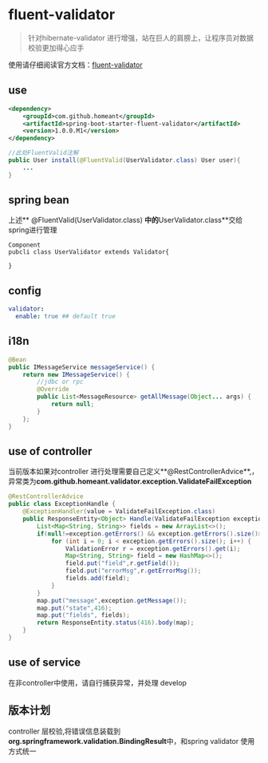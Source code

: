 # fluent-validator

> 针对hibernate-validator 进行增强，站在巨人的肩膀上，让程序员对数据校验更加得心应手


使用请仔细阅读官方文档：[fluent-validator](http://neoremind.com/2016/02/java%E7%9A%84%E4%B8%9A%E5%8A%A1%E9%80%BB%E8%BE%91%E9%AA%8C%E8%AF%81%E6%A1%86%E6%9E%B6fluent-validator/)

## use

```xml
<dependency>
	<groupId>com.github.homeant</groupId>
	<artifactId>spring-boot-starter-fluent-validator</artifactId>
	<version>1.0.0.M1</version>
</dependency>
```

```java
//此处FluentValid注解
public User install(@FluentValid(UserValidator.class) User user){
	...
}
```

## spring bean

上述** @FluentValid(UserValidator.class) **中的**UserValidator.class**交给spring进行管理
```
Component
pubcli class UserValidator extends Validator{
	
}
```

## config

```yaml
validator:
  enable: true ## default true
```


## i18n

```java
@Bean
public IMessageService messageService() {
	return new IMessageService() {
		//jdbc or rpc
		@Override
		public List<MessageResource> getAllMessage(Object... args) {
			return null;
		}
	};
}
```

## use of controller 

当前版本如果对controller 进行处理需要自己定义**@RestControllerAdvice**,，异常类为**com.github.homeant.validator.exception.ValidateFailException**

```java
@RestControllerAdvice
public class ExceptionHandle {
	@ExceptionHandler(value = ValidateFailException.class)
    public ResponseEntity<Object> Handle(ValidateFailException exception){
		List<Map<String, String>> fields = new ArrayList<>();
		if(null!=exception.getErrors() && exception.getErrors().size()>0) {
			for (int i = 0; i < exception.getErrors().size(); i++) {
				ValidationError r = exception.getErrors().get(i);
				Map<String, String> field = new HashMap<>();
				field.put("field",r.getField());
				field.put("errorMsg",r.getErrorMsg());
				fields.add(field);
			}
		}
		map.put("message",exception.getMessage());
		map.put("state",416);
		map.put("fields", fields);
		return ResponseEntity.status(416).body(map);
    }
}
```

## use of service

在非controller中使用，请自行捕获异常，并处理
develop


## 版本计划

controller 层校验,将错误信息装载到**org.springframework.validation.BindingResult**中，和spring validator 使用方式统一

